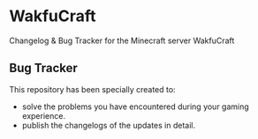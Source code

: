 # WakfuCraft
Changelog &amp; Bug Tracker for the Minecraft server WakfuCraft

## Bug Tracker

This repository has been specially created to:

- solve the problems you have encountered during your gaming experience.
- publish the changelogs of the updates in detail.